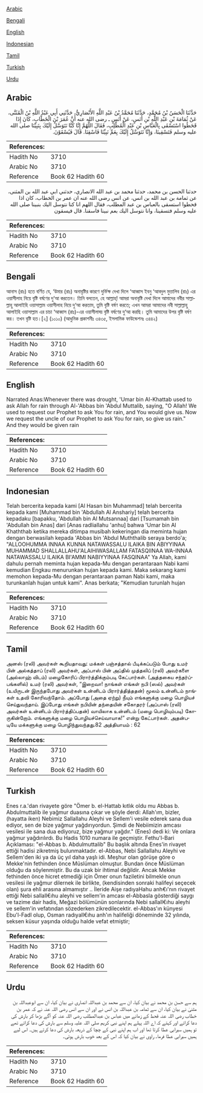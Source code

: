 [Arabic](#arabic)

[Bengali](#bengali)

[English](#english)

[Indonesian](#indonesian)

[Tamil](#tamil)

[Turkish](#turkish)

[Urdu](#urdu)

## Arabic


<div dir="rtl" lang="ar" style={{fontSize:'larger',backgroundColor:'#f8f9fa',padding:20}}>
حَدَّثَنَا الْحَسَنُ بْنُ مُحَمَّدٍ، حَدَّثَنَا مُحَمَّدُ بْنُ عَبْدِ اللَّهِ الأَنْصَارِيُّ، حَدَّثَنِي أَبِي عَبْدُ اللَّهِ بْنُ الْمُثَنَّى، عَنْ ثُمَامَةَ بْنِ عَبْدِ اللَّهِ بْنِ أَنَسٍ، عَنْ أَنَسٍ ـ رضى الله عنه أَنَّ عُمَرَ بْنَ الْخَطَّابِ، كَانَ إِذَا قَحَطُوا اسْتَسْقَى بِالْعَبَّاسِ بْنِ عَبْدِ الْمُطَّلِبِ، فَقَالَ اللَّهُمَّ إِنَّا كُنَّا نَتَوَسَّلُ إِلَيْكَ بِنَبِيِّنَا صلى الله عليه وسلم فَتَسْقِينَا، وَإِنَّا نَتَوَسَّلُ إِلَيْكَ بِعَمِّ نَبِيِّنَا فَاسْقِنَا‏.‏ قَالَ فَيُسْقَوْنَ‏.‏
</div>
<div style={{backgroundColor:'#f8f9fa',padding:20, marginBottom: 10}}><table> <thead> <tr> <th>References:</th> <th></th> </tr> </thead> <tbody><tr><td>Hadith No</td><td>3710</td></tr><tr><td>Arabic No</td><td>3710</td></tr><tr><td>Reference</td><td>Book 62 Hadith 60</td></tr></tbody></table></div>


<div dir="rtl" lang="ar" style={{fontSize:'larger',backgroundColor:'#f8f9fa',padding:20}}>
حدثنا الحسن بن محمد، حدثنا محمد بن عبد الله الانصاري، حدثني ابي عبد الله بن المثنى، عن ثمامة بن عبد الله بن انس، عن انس رضى الله عنه ان عمر بن الخطاب، كان اذا قحطوا استسقى بالعباس بن عبد المطلب، فقال اللهم انا كنا نتوسل اليك بنبينا صلى الله عليه وسلم فتسقينا، وانا نتوسل اليك بعم نبينا فاسقنا. قال فيسقون
</div>
<div style={{backgroundColor:'#f8f9fa',padding:20, marginBottom: 10}}><table> <thead> <tr> <th>References:</th> <th></th> </tr> </thead> <tbody><tr><td>Hadith No</td><td>3710</td></tr><tr><td>Arabic No</td><td>3710</td></tr><tr><td>Reference</td><td>Book 62 Hadith 60</td></tr></tbody></table></div>

## Bengali


<div dir="ltr" lang="bn" style={{fontSize:'larger',backgroundColor:'#f8f9fa',padding:20}}>
আনাস (রাঃ) হতে বর্ণিত যে, ‘উমার (রাঃ) অনাবৃষ্টির কারণে দুর্ভিক্ষ দেখা দিলে ‘আব্বাস ইবনু ‘আবদুল মুত্তালিব (রাঃ) এর ওয়াসীলাহ নিয়ে বৃষ্টি বর্ষণের দু‘আ করতেন। তিনি বলতেন, হে আল্লাহ্! আমরা অনাবৃষ্টি দেখা দিলে আমাদের নবীর সাল্লাল্লাহু আলাইহি ওয়াসাল্লাম ওয়াসীলাহ নিয়ে দু‘আ করতাম, তুমি বৃষ্টি বর্ষণ করতে; এখন আমরা আমাদের নবী সাল্লাল্লাহু আলাইহি ওয়াসাল্লাম এর চাচা ‘আব্বাস (রাঃ)-এর ওয়াসীলাহ্য় বৃষ্টি বর্ষণের দু‘আ করছি। তুমি আমাদের উপর বৃষ্টি বর্ষণ কর। তখন বৃষ্টি হত।[২] (১০১০) (আধুনিক প্রকাশনীঃ ৩৪৩৫, ইসলামিক ফাউন্ডেশনঃ ৩৪৪২)
</div>
<div style={{backgroundColor:'#f8f9fa',padding:20, marginBottom: 10}}><table> <thead> <tr> <th>References:</th> <th></th> </tr> </thead> <tbody><tr><td>Hadith No</td><td>3710</td></tr><tr><td>Arabic No</td><td>3710</td></tr><tr><td>Reference</td><td>Book 62 Hadith 60</td></tr></tbody></table></div>

## English


<div dir="ltr" lang="en" style={{fontSize:'larger',backgroundColor:'#f8f9fa',padding:20}}>
Narrated Anas:Whenever there was drought, 'Umar bin Al-Khattab used to ask Allah for rain through Al-'Abbas bin 'Abdul Muttalib, saying, "O Allah! We used to request our Prophet to ask You for rain, and You would give us. Now we request the uncle of our Prophet to ask You for rain, so give us rain." And they would be given rain
</div>
<div style={{backgroundColor:'#f8f9fa',padding:20, marginBottom: 10}}><table> <thead> <tr> <th>References:</th> <th></th> </tr> </thead> <tbody><tr><td>Hadith No</td><td>3710</td></tr><tr><td>Arabic No</td><td>3710</td></tr><tr><td>Reference</td><td>Book 62 Hadith 60</td></tr></tbody></table></div>

## Indonesian


<div dir="ltr" lang="id" style={{fontSize:'larger',backgroundColor:'#f8f9fa',padding:20}}>
Telah bercerita kepada kami [Al Hasan bin Muhammad] telah bercerita kepada kami [Muhammad bin 'Abdullah Al Anshariy] telah bercerita kepadaku [bapakku, 'Abdullah bin Al Mutsannaa] dari [Tsumamah bin 'Abdullah bin Anas] dari [Anas radliallahu 'anhu] bahwa 'Umar bin Al Khaththab ketika mereka ditimpa musibah kekeringan dia meminta hujan dengan berwasilah kepada 'Abbas bin 'Abdul Muththalib seraya berdo'a; "ALLOOHUMMA INNAA KUNNA NATAWASSALU ILAIKA BIN ABIYYINAA MUHAMMAD SHALLALLAHU'ALAIHIWASALLAM FATASQIINAA WA-INNAA NATAWASSALU ILAIKA BI'AMMI NABIYYINAA FASQINAA" Ya Allah, kami dahulu pernah meminta hujan kepada-Mu dengan perantaraan Nabi kami kemudian Engkau menurunkan hujan kepada kami. Maka sekarang kami memohon kepada-Mu dengan perantaraan paman Nabi kami, maka turunkanlah hujan untuk kami". Anas berkata; "Kemudian turunlah hujan
</div>
<div style={{backgroundColor:'#f8f9fa',padding:20, marginBottom: 10}}><table> <thead> <tr> <th>References:</th> <th></th> </tr> </thead> <tbody><tr><td>Hadith No</td><td>3710</td></tr><tr><td>Arabic No</td><td>3710</td></tr><tr><td>Reference</td><td>Book 62 Hadith 60</td></tr></tbody></table></div>

## Tamil


<div dir="ltr" lang="ta" style={{fontSize:'larger',backgroundColor:'#f8f9fa',padding:20}}>
அனஸ் (ரலி) அவர்கள் கூறியதாவது: மக்கள் பஞ்சத்தால் பீடிக்கப்படும் போது உமர் பின் அல்கத்தாப் (ரலி) அவர்கள், அப்பாஸ் பின் அப்தில் முத்தலிப் (ரலி) அவர்களை (அல்லாஹ் விடம்) மழைகோரிப் பிரார்த்திக்கும்படி கேட்பார்கள். (அத்தகைய சந்தர்ப்பங்களில்) உமர் (ரலி) அவர்கள், “இறைவா! நாங்கள் எங்கள் நபி (ஸல்) அவர்கள் (உயிருடன் இருந்தபோது அவர்கள் உன்னிடம் பிரார்த்தித்ததன்) மூலம் உன்னிடம் நாங்கள் உதவி கோரிவந்தோம். அப்போது (அதை ஏற்று) நீயும் எங்களுக்கு மழை பொழியச் செய்துவந்தாய். இப்போது எங்கள் நபியின் தந்தையின் சகோதரர் (அப்பாஸ் (ரலி) அவர்கள் உன்னிடம் பிரார்த்திப்பதன்) வாயிலாக உன்னிடம் (மழை பொழியும்படி) கோருகின்றோம். எங்களுக்கு மழை பொழியச்செய்வாயாக!” என்று கேட்பார்கள். அதன்படியே மக்களுக்கு மழை பொழிந்துவந்தது.82 அத்தியாயம் : 62
</div>
<div style={{backgroundColor:'#f8f9fa',padding:20, marginBottom: 10}}><table> <thead> <tr> <th>References:</th> <th></th> </tr> </thead> <tbody><tr><td>Hadith No</td><td>3710</td></tr><tr><td>Arabic No</td><td>3710</td></tr><tr><td>Reference</td><td>Book 62 Hadith 60</td></tr></tbody></table></div>

## Turkish


<div dir="ltr" lang="tr" style={{fontSize:'larger',backgroundColor:'#f8f9fa',padding:20}}>
Enes r.a.'dan rivayete göre "Ömer b. el-Hattab kıtlık oldu mu Abbas b. Abdulmuttalib ile yağmur duasına çıkar ve şöyle derdi: Allah'ım, bizler, (hayatta iken) Nebimiz Sallallahu Aleyhi ve Sellem'i vesile ederek sana dua ediyor, sen de bize yağmur yağdırıyordun. Şimdi de Nebiimizin amcası vesilesi ile sana dua ediyoruz, bize yağmur yağdır." (Enes) dedi ki: Ve onlara yağmur yağdırılırdı. Bu Hadis 1010 numara ile geçmiştir. Fethu'l-Bari Açıklaması: "el-Abbas b. Abdulmuttalib" Bu başlık altında Enes'in rivayet ettiği hadisi zikretmiş bulunmaktadır. el-Abbas, Nebi Sallallahu Aleyhi ve Sellem'den iki ya da üç yıl daha yaşlı idi. Meşhur olan görüşe göre o Mekke'nin fethinden önce Müslüman olmuştur. Bundan önce Müslüman olduğu da söylenmiştir. Bu da uzak bir ihtimal değildir. Ancak Mekke fethinden önce hicret etmediği için Ömer onun faziletini bilmekle onun vesilesi ile yağmur dilernek ile birlikte, (kendisinden sonraki halifeyi seçecek olan) şura ehli arasına almamıştır .. İleride Aişe radıyaHahu anh€ı'nın rivayet ettiği Nebi sallall€ıhu aleyhi ve sellem'in amcası el-Abbasla gösterdiği saygı ve tazime dair hadis, Meğazi bölümünün sonlarında Nebi sallall€ıhu aleyhi ve sellem'in vefatından sözederken zikredilecektir. el-Abbas'ın künyesi Ebu'l-Fadl olup, Osman radıyall€ıhu anh'ın halifeliği döneminde 32 yılında, seksen küsur yaşında olduğu halde vefat etmiştir;
</div>
<div style={{backgroundColor:'#f8f9fa',padding:20, marginBottom: 10}}><table> <thead> <tr> <th>References:</th> <th></th> </tr> </thead> <tbody><tr><td>Hadith No</td><td>3710</td></tr><tr><td>Arabic No</td><td>3710</td></tr><tr><td>Reference</td><td>Book 62 Hadith 60</td></tr></tbody></table></div>

## Urdu


<div dir="rtl" lang="ur" style={{fontSize:'larger',backgroundColor:'#f8f9fa',padding:20}}>
ہم سے حسن بن محمد نے بیان کیا، ان سے محمد بن عبداللہ انصاری نے بیان کیا، ان سے ابوعبداللہ بن مثنیٰ نے بیان کیا، ان سے ثمامہ بن عبداللہ بن انس نے اور ان سے انس رضی اللہ عنہ نے کہ عمر بن خطاب رضی اللہ عنہ قحط کے زمانے میں عباس بن عبدالمطلب رضی اللہ عنہ کو آگے بڑھا کر بارش کی دعا کراتے اور کہتے کہ اے اللہ پہلے ہم اپنے نبی کریم صلی اللہ علیہ وسلم سے بارش کی دعا کراتے تھے تو ہمیں سیرابی عطا کرتا تھا اور اب ہم اپنے نبی کے چچا کے ذریعہ بارش کی دعا کرتے ہیں۔ اس لیے ہمیں سیرابی عطا فرما۔ راوی نے بیان کیا کہ اس کے بعد خوب بارش ہوئی۔
</div>
<div style={{backgroundColor:'#f8f9fa',padding:20, marginBottom: 10}}><table> <thead> <tr> <th>References:</th> <th></th> </tr> </thead> <tbody><tr><td>Hadith No</td><td>3710</td></tr><tr><td>Arabic No</td><td>3710</td></tr><tr><td>Reference</td><td>Book 62 Hadith 60</td></tr></tbody></table></div>